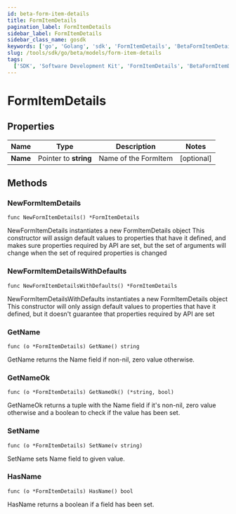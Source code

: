 ```yaml
---
id: beta-form-item-details
title: FormItemDetails
pagination_label: FormItemDetails
sidebar_label: FormItemDetails
sidebar_class_name: gosdk
keywords: ['go', 'Golang', 'sdk', 'FormItemDetails', 'BetaFormItemDetails']
slug: /tools/sdk/go/beta/models/form-item-details
tags:
  ['SDK', 'Software Development Kit', 'FormItemDetails', 'BetaFormItemDetails']
---
```


# FormItemDetails

## Properties

| Name     | Type                  | Description          | Notes      |
| -------- | --------------------- | -------------------- | ---------- |
| **Name** | Pointer to **string** | Name of the FormItem | [optional] |

## Methods

### NewFormItemDetails

`func NewFormItemDetails() *FormItemDetails`

NewFormItemDetails instantiates a new FormItemDetails object This constructor will assign default values to properties that have it defined, and makes sure properties required by API are set, but the set of arguments will change when the set of required properties is changed

### NewFormItemDetailsWithDefaults

`func NewFormItemDetailsWithDefaults() *FormItemDetails`

NewFormItemDetailsWithDefaults instantiates a new FormItemDetails object This constructor will only assign default values to properties that have it defined, but it doesn't guarantee that properties required by API are set

### GetName

`func (o *FormItemDetails) GetName() string`

GetName returns the Name field if non-nil, zero value otherwise.

### GetNameOk

`func (o *FormItemDetails) GetNameOk() (*string, bool)`

GetNameOk returns a tuple with the Name field if it's non-nil, zero value otherwise and a boolean to check if the value has been set.

### SetName

`func (o *FormItemDetails) SetName(v string)`

SetName sets Name field to given value.

### HasName

`func (o *FormItemDetails) HasName() bool`

HasName returns a boolean if a field has been set.
